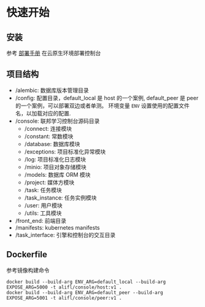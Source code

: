 # 快速开始

## 安装

参考 [部署手册](deploy.md) 在云原生环境部署控制台

## 项目结构

* /alembic: 数据库版本管理目录
* /config: 配置目录，default_local 是 host 的一个案例, default_peer 是 peer 的一个案例，可以部署双边或者单测。 环境变量 `ENV` 设置使用的配置文件名，以加载对应的配置.
* /console: 联邦学习控制台源码目录
    * /connect: 连接模块
    * /constant: 常数模块
    * /database: 数据库模块
    * /exceptions: 项目标准化异常模块
    * /log: 项目标准化日志模块
    * /minio: 项目对象存储模块
    * /models: 数据库 ORM 模块
    * /project: 媒体方模块
    * /task: 任务模块
    * /task_instance: 任务实例模块
    * /user: 用户模块
    * /utils: 工具模块
* /front_end: 前端目录
* /manifests: kubernetes manifests
* /task_interface: 引擎和控制台的交互目录

## Dockerfile

参考镜像构建命令

```commandline
docker build --build-arg ENV_ARG=default_local --build-arg EXPOSE_ARG=5000 -t alifl/console/host:v1 .
docker build --build-arg ENV_ARG=default_peer --build-arg EXPOSE_ARG=5001 -t alifl/console/peer:v1 .
```
